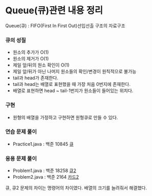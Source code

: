 # Queue(큐)관련 내용 정리

Queue(큐) : FIFO(First In First Out)선입선출 구조의 자료구조 

### 큐의 성질
- 원소의 추가가 O(1)
- 원소의 제거가 O(1)
- 제일 앞/뒤의 원소 확인이 O(1)
- 제일 앞/뒤가 아닌 나머지 원소들의 확인/변경이 원칙적으로 불가능
- tail과 head가 존재한다.
- tail과 head는 배열로 표현했을 때 가장 처음 0번지에 존재한다.
- 배열로 표현하면 head ~ tail-1번지가 원소들이 들어있는 위치다.

### 구현
- 원형의 배열을 가정하고 구현하면 원형큐로 만들 수 있다.

### 연습 문제 풀이
- Practice1.java : 백준 10845 <a href ="https://www.acmicpc.net/problem/10845">큐</a> 


### 응용 문제 풀이
- Problem1.java : 백준 18258 <a href = "https://www.acmicpc.net/problem/18258">큐2</a>
- Problem2.java : 백준 2164 <a href = "https://www.acmicpc.net/problem/2164">카드2</a>

큐, 큐2 문제의 차이는 명령어의 차이였다. 배열의 크기를 늘려줘서 해결했다.
